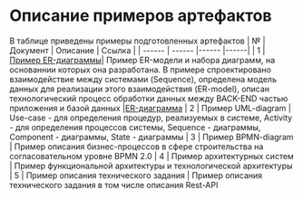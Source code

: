 # Описание примеров артефактов
В таблице приведены примеры подготовленных артефактов
| № | Документ | Описание  | Ссылка |
| ------ | ------ |------ |------|
| 1 | [Пример ER-диаграммы](https://github.com/MikhailSel/task-example/blob/main/ER-diagram.jpg)| Пример ER-модели и набора диаграмм, на основаннии которых она разработана. В примере спроектировано взаимодействие между системами (Sequence), определена модель данных для реализации этого взаимодействия (ER-model), описан технологический процесс обработки данных между BACK-END частью приложения и базой данных |[ER-диаграмма](https://github.com/MikhailSel/task-example/blob/main/ER-diagram.jpg)
| 2 | Пример UML-diagram |  Use-case - для определения процедур, реализуемых в системе, Activity - для определения процессов системы, Sequence - диаграммы, Component - диаграммы, State - диаграммы
| 3 | Пример BPMN-diagram | Пример описания бизнес-процессов в сфере строительства на согласовательном уровне BPMN 2.0
| 4 | Пример архитектурных систем | Пример функциональной архитектуры и технологической архитектуры
| 5 | Пример описания технического задания | Пример описания технического задания в том числе описания Rest-API
